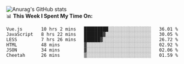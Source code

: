 
![Anurag's GitHub stats](https://github-readme-stats.vercel.app/api?username=supergczh&show_icons=true&theme=radical)
<br />
📊 **This Week I Spent My Time On:**

<!--START_SECTION:waka-->

```text
Vue.js       10 hrs 2 mins   █████████░░░░░░░░░░░░░░░░   36.01 %
JavaScript   8 hrs 22 mins   ███████▓░░░░░░░░░░░░░░░░░   30.05 %
LESS         7 hrs 26 mins   ██████▓░░░░░░░░░░░░░░░░░░   26.72 %
HTML         48 mins         ▓░░░░░░░░░░░░░░░░░░░░░░░░   02.92 %
JSON         34 mins         ▓░░░░░░░░░░░░░░░░░░░░░░░░   02.06 %
Cheetah      26 mins         ▒░░░░░░░░░░░░░░░░░░░░░░░░   01.59 %
```

<!--END_SECTION:waka-->
